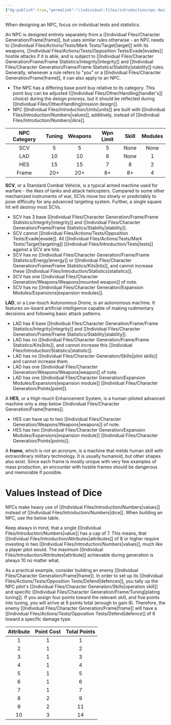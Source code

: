 ```yaml
---
{"dg-publish":true,"permalink":"/individual-files/introduction/npc-design/"}
---
```


When designing an NPC, focus on individual tests and statistics. 

An NPC is designed entirely separately from a [[Individual Files/Character Generation/Frame\|frame]], but uses similar rules otherwise - an NPC needs to [[Individual Files/Actions/Tests/Mark Tests/Target\|target]] with its weapons, [[Individual Files/Actions/Tests/Opposition Tests/Evade\|evades]] hostile attacks if it is able, and is subject to [[Individual Files/Character Generation/Frame/Frame Statistics/Integrity\|integrity]] and [[Individual Files/Character Generation/Frame/Frame Statistics/Stability\|stability]] rules. Generally, whenever a rule refers to "you" or a [[Individual Files/Character Generation/Frame\|frame]], it can also apply to an NPC.
* The NPC has a differing base point buy relative to its category. This point buy can be adjusted ([[Individual Files/Other/Handling\|handler's]] choice) during the design process, but it should be reflected during [[Individual Files/Other/Handling\|mission design]].
* NPC [[Individual Files/Introduction/Units\|units]] are built with [[Individual Files/Introduction/Numbers\|values]], additively, instead of [[Individual Files/Introduction/Numbers\|dice]]. 

| NPC Category | Tuning | Weapons | Wpn Limit | Skill | Modules |
|:---:|:---:|:---:|:---:|:---:|:---:|
| SCV | 5 | 5 | 5 | None | None |
| LAD | 10 | 10 | 6 | None | 1 |
| HES | 15 | 15 | 7 | 8 | 2 |
| Frame | 20+ | 20+ | 8+ | 8+ | 4 |

**SCV**, or a Standard Combat Vehicle, is a typical armed machine used for warfare - the likes of tanks and attack helicopters. Compared to some other mechanized instruments of war, SCVs move too slowly or predictably to pose difficulty for any advanced targeting system. Further, a single square hit will destroy most SCVs.
* SCV has 3 base [[Individual Files/Character Generation/Frame/Frame Statistics/Integrity\|integrity]] and [[Individual Files/Character Generation/Frame/Frame Statistics/Stability\|stability]].
* SCV cannot [[Individual Files/Actions/Tests/Opposition Tests/Evade\|evade]]. All [[Individual Files/Actions/Tests/Mark Tests/Target\|targeting]] [[Individual Files/Introduction/Tests\|tests]] against a SCV are hits.
* SCV has no [[Individual Files/Character Generation/Frame/Frame Statistics/Energy\|energy]] or [[Individual Files/Character Generation/Frame/Frame Statistics/Kits\|kits]], and cannot increase these [[Individual Files/Introduction/Statistics\|statistics]].
* SCV has one [[Individual Files/Character Generation/Weapons/Weapons\|mounted weapon]] of note.
* SCV has no [[Individual Files/Character Generation/Expansion Modules/Expansions\|expansion modules]].

**LAD**, or a Low-touch Autonomous Drone, is an autonomous machine. It features on-board artificial intelligence capable of making rudimentary decisions and following basic attack patterns. 
* LAD has 6 base [[Individual Files/Character Generation/Frame/Frame Statistics/Integrity\|integrity]] and [[Individual Files/Character Generation/Frame/Frame Statistics/Stability\|stability]].
* LAD has no [[Individual Files/Character Generation/Frame/Frame Statistics/Kits\|kits]], and cannot increase this [[Individual Files/Introduction/Statistics\|statistic]].
* LAD has no [[Individual Files/Character Generation/Skills\|pilot skills]] and cannot increase them.
* LAD has one [[Individual Files/Character Generation/Weapons/Weapons\|weapon]] of note.
* LAD has one [[Individual Files/Character Generation/Expansion Modules/Expansions\|expansion module]] [[Individual Files/Character Generation/Points\|point]].

A **HES**, or a High-touch Enhancement System, is a human-piloted advanced machine only a step below [[Individual Files/Character Generation/Frame\|frames]].
* HES can have up to two [[Individual Files/Character Generation/Weapons/Weapons\|weapons]] of note.
* HES has two [[Individual Files/Character Generation/Expansion Modules/Expansions\|expansion module]] [[Individual Files/Character Generation/Points\|points]].

A **frame**, which is not an acronym, is a machine that melds human skill with extraordinary military technology. It is usually humanoid, but other shapes also exist. Since each frame is mostly unique with very few examples of mass production, an encounter with hostile frames should be dangerous and memorable if possible.


# Values Instead of Dice
NPCs make heavy use of [[Individual Files/Introduction/Numbers\|values]] instead of [[Individual Files/Introduction/Numbers\|dice]]. When building an NPC, use the below table.

Keep always in mind, that a single [[Individual Files/Introduction/Numbers\|value]] has a cap of 7. This means, that [[Individual Files/Introduction/Attributes\|attributes]] of 8 or higher require investing in two [[Individual Files/Introduction/Numbers\|values]], much like a player pilot would. The maximum [[Individual Files/Introduction/Attributes\|attribute]] achievable during generation is always 10 no matter what.

As a practical example, consider building an enemy [[Individual Files/Character Generation/Frame\|frame]]. In order to set up its [[Individual Files/Actions/Tests/Opposition Tests/Defend\|defences]], you tally up the NPC pilot's [[Individual Files/Character Generation/Skills\|operation skill]] and specific [[Individual Files/Character Generation/Frame/Tuning\|plating tuning]]. If you assign four points toward the relevant skill, and five points into tuning, you will arrive at 9 points total (enough to gain 8). Therefore, the enemy [[Individual Files/Character Generation/Frame\|frame]] will have a [[Individual Files/Actions/Tests/Opposition Tests/Defend\|defence]] of 8 toward a specific damage type.

| Attribute | Point Cost | Total Points |
| :-------: | :--------: | :----------: |
|     1     |     1      |      1       |
|     2     |     1      |      2       |
|     3     |     1      |      3       |
|     4     |     1      |      4       |
|     5     |     1      |      5       |
|     6     |     1      |      6       |
|     7     |     1      |      7       |
|     8     |     2      |      9       |
|     9     |     2      |      11      |
|    10     |     3      |      14      |
